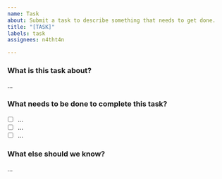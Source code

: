 ```yaml
---
name: Task
about: Submit a task to describe something that needs to get done.
title: "[TASK]"
labels: task
assignees: n4tht4n

---
```


### What is this task about?

…

### What needs to be done to complete this task?

- [ ] …
- [ ] …
- [ ] …

### What else should we know?

…
